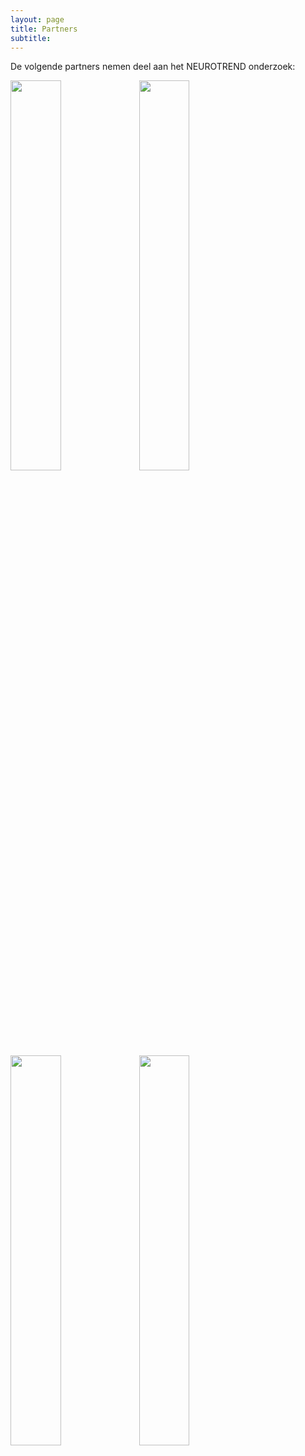 ```yaml
---
layout: page
title: Partners
subtitle:
---
```


<div align = "justify"> 
<p>
De volgende partners nemen deel aan het NEUROTREND onderzoek:
<br>
</p>
</div>


<img src="{{ 'img/tuelogo.png' | relative_url }}" align="center" style="width:40%" />
<img src="{{ 'img/philipslogo.png' | relative_url }}" align="center" style="width:40%" />
<img src="{{ 'img/kempenhaeghelogo.png' | relative_url }}" align="center" style="width:40%" />
<img src="{{ 'img/eindhovenenginelogo.png' | relative_url }}" align="center" style="width:40%"/>
